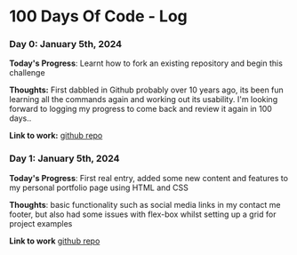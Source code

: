 # 100 Days Of Code - Log

### Day 0: January 5th, 2024

**Today's Progress**: Learnt how to fork an existing repository and begin this challenge

**Thoughts:** First dabbled in Github probably over 10 years ago, its been fun learning all the commands again and working out its usability. I'm looking forward to logging my progress to come back and review it again in 100 days..

**Link to work:** [github repo](https://github.com/george-bacon/100-days-of-code)

### Day 1: January 5th, 2024

**Today's Progress**: First real entry, added some new content and features to my personal portfolio page using HTML and CSS

**Thoughts**: basic functionality such as social media links in my contact me footer, but also had some issues with flex-box whilst setting up a grid for project examples

**Link to work** [github repo](https://github.com/george-bacon/george-bacon.github.io)
